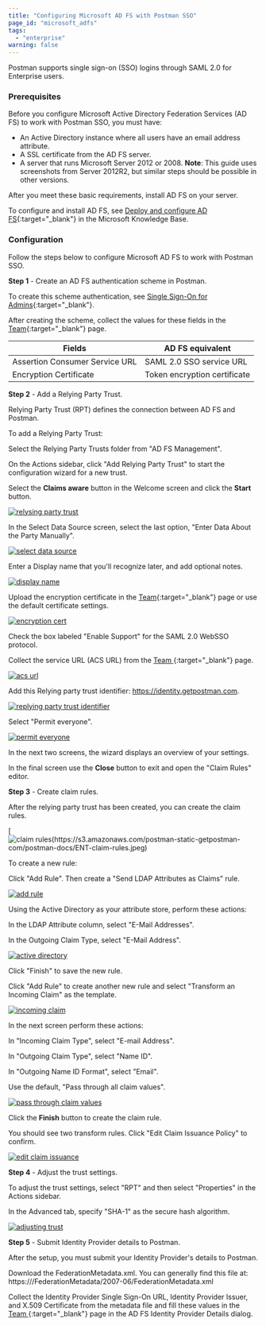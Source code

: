 ```yaml
---
title: "Configuring Microsoft AD FS with Postman SSO"
page_id: "microsoft_adfs"
tags: 
  - "enterprise"
warning: false
---
```



Postman supports single sign-on (SSO) logins through SAML 2.0 for Enterprise users.

### Prerequisites

Before you configure Microsoft Active Directory Federation Services (AD FS) to work with Postman SSO, you must have:

* An Active Directory instance where all users have an email address attribute.
* A SSL certificate from the AD FS server.
* A server that runs Microsoft Server 2012 or 2008. **Note**: This guide uses screenshots from Server 2012R2,
but similar steps should be possible in other versions.

After you meet these basic requirements, install AD FS on your server. 

To configure and install AD FS, see [Deploy and configure AD FS](https://msdn.microsoft.com/en-us/library/gg188612.aspx){:target="_blank"} in the Microsoft Knowledge Base.

### Configuration

Follow the steps below to configure Microsoft AD FS to work with Postman SSO.

**Step 1** - Create an AD FS authentication scheme in Postman.

To create this scheme authentication, see [Single Sign-On for Admins](https://elispostman.github.io/docs/v6/enterprise/sso/admin_sso){:target="_blank"}.

After creating the scheme, collect the values for these fields in the [Team](https://app.getpostman.com/dashboard/teams){:target="_blank"} page.

| Fields   | AD FS equivalent |
| ------------- | ------------- |
| Assertion Consumer Service URL  |  SAML 2.0 SSO service URL  |
| Encryption Certificate   | Token encryption certificate  |

**Step 2** - Add a Relying Party Trust.

Relying Party Trust (RPT) defines the connection between AD FS and Postman. 

To add a Relying Party Trust: 

  Select the Relying Party Trusts folder from "AD FS Management".

  On the Actions sidebar, click "Add Relying Party Trust" to start the configuration wizard for a new trust. 

  Select the **Claims aware** button in the Welcome screen and click the **Start** button.

[![relysing party trust](https://s3.amazonaws.com/postman-static-getpostman-com/postman-docs/ENT-Relying-Party-Trust.png)](https://s3.amazonaws.com/postman-static-getpostman-com/postman-docs/ENT-Relying-Party-Trust.png)

   In the Select Data Source screen, select the last option, "Enter Data About the Party Manually".

[![select data source](https://s3.amazonaws.com/postman-static-getpostman-com/postman-docs/ENT-Enter-Data-About-Party-Manually.jpeg)](https://s3.amazonaws.com/postman-static-getpostman-com/postman-docs/ENT-Enter-Data-About-Party-Manually.jpeg)

   Enter a Display name that you'll recognize later, and add optional notes.

[![display name](https://s3.amazonaws.com/postman-static-getpostman-com/postman-docs/ENT-display-name.jpeg)](https://s3.amazonaws.com/postman-static-getpostman-com/postman-docs/ENT-display-name.jpeg)

   Upload the encryption certificate in the [Team](https://app.getpostman.com/dashboard/teams){:target="_blank"} page or use the default certificate settings.

[![encryption cert](https://s3.amazonaws.com/postman-static-getpostman-com/postman-docs/ENT-configure-cert.jpeg)](https://s3.amazonaws.com/postman-static-getpostman-com/postman-docs/ENT-configure-cert.jpeg)

   Check the box labeled "Enable Support" for the SAML 2.0 WebSSO protocol. 

   Collect the service URL (ACS URL) from the [Team ](https://app.getpostman.com/dashboard/teams){:target="_blank"} page.

[![acs url](https://s3.amazonaws.com/postman-static-getpostman-com/postman-docs/ENT-ACS-URL.jpeg)](https://s3.amazonaws.com/postman-static-getpostman-com/postman-docs/ENT-ACS-URL.jpeg)

   Add this Relying party trust identifier: https://identity.getpostman.com.

[![replying party trust identifier](https://s3.amazonaws.com/postman-static-getpostman-com/postman-docs/ENT-Relying-party-trust-identifier.jpeg)](https://s3.amazonaws.com/postman-static-getpostman-com/postman-docs/ENT-Relying-party-trust-identifier.jpeg)

   Select "Permit everyone".

[![permit everyone](https://s3.amazonaws.com/postman-static-getpostman-com/postman-docs/ENT-Permit-everyone.jpeg)](https://s3.amazonaws.com/postman-static-getpostman-com/postman-docs/ENT-Permit-everyone.jpeg)

In the next two screens, the wizard displays an overview of your settings. 

In the final screen use the **Close** button to exit and open the "Claim Rules" editor.

**Step 3** - Create claim rules.

After the relying party trust has been created, you can create the claim rules.

[![claim rules(https://s3.amazonaws.com/postman-static-getpostman-com/postman-docs/ENT-claim-rules.jpeg)](https://s3.amazonaws.com/postman-static-getpostman-com/postman-docs/ENT-claim-rules.jpeg)

To create a new rule:

   Click "Add Rule". Then create a "Send LDAP Attributes as Claims" rule.

[![add rule](https://s3.amazonaws.com/postman-static-getpostman-com/postman-docs/ENT-Add-Rule.jpeg)](https://s3.amazonaws.com/postman-static-getpostman-com/postman-docs/ENT-Add-Rule.jpeg)

Using the Active Directory as your attribute store, perform these actions: 

   In the LDAP Attribute column, select "E-Mail Addresses".
    
   In the Outgoing Claim Type, select "E-Mail Address".
    
[![active directory](https://s3.amazonaws.com/postman-static-getpostman-com/postman-docs/ENT-Active-Directory.jpeg)](https://s3.amazonaws.com/postman-static-getpostman-com/postman-docs/ENT-Active-Directory.jpeg)

   Click "Finish" to save the new rule.

   Click "Add Rule" to create another new rule and select "Transform an Incoming Claim" as the template.

[![incoming claim](https://s3.amazonaws.com/postman-static-getpostman-com/postman-docs/ENT-Transform-Incoming-Claim.jpeg)](https://s3.amazonaws.com/postman-static-getpostman-com/postman-docs/ENT-Transform-Incoming-Claim.jpeg)

In the next screen perform these actions:

   In "Incoming Claim Type", select "E-mail Address".

   In "Outgoing Claim Type", select "Name ID". 

   In "Outgoing Name ID Format", select "Email". 

   Use the default, "Pass through all claim values".

[![pass through claim values](https://s3.amazonaws.com/postman-static-getpostman-com/postman-docs/ENT-Pass-through-all-claim-values.jpeg)](https://s3.amazonaws.com/postman-static-getpostman-com/postman-docs/ENT-Pass-through-all-claim-values.jpeg)

   Click the **Finish** button to create the claim rule.

You should see two transform rules. Click "Edit Claim Issuance Policy" to confirm.

[![edit claim issuance](https://s3.amazonaws.com/postman-static-getpostman-com/postman-docs/ENT-Edit-Claim-Issuance-Policy.jpeg)](https://s3.amazonaws.com/postman-static-getpostman-com/postman-docs/ENT-Edit-Claim-Issuance-Policy.jpeg)

**Step 4** - Adjust the trust settings.

To adjust the trust settings, select "RPT" and then select "Properties" in the Actions sidebar.

In the Advanced tab, specify "SHA-1" as the secure hash algorithm.

[![adjusting trust](https://s3.amazonaws.com/postman-static-getpostman-com/postman-docs/ENT-Adjusting-trust-settings.jpeg)](https://s3.amazonaws.com/postman-static-getpostman-com/postman-docs/ENT-Adjusting-trust-settings.jpeg)

**Step 5** - Submit Identity Provider details to Postman.

After the setup, you must submit your Identity Provider's details to Postman.

Download the FederationMetadata.xml. You can generally find this file at: https://<Federation Service name>/FederationMetadata/2007-06/FederationMetadata.xml

Collect the Identity Provider Single Sign-On URL, Identity Provider Issuer, and X.509 Certificate from the metadata file and fill these values in the [Team ](https://app.getpostman.com/dashboard/teams){:target="_blank"} page in the AD FS Identity Provider Details dialog.



